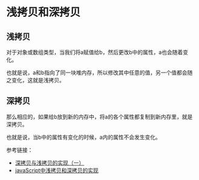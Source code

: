 # 浅拷贝和深拷贝

## 浅拷贝

对于对象或数组类型，当我们将a赋值给b，然后更改b中的属性，a也会随着变化。

也就是说，a和b指向了同一块堆内存，所以修改其中任意的值，另一个值都会随之变化，这就是浅拷贝。

## 深拷贝

那么相应的，如果给b放到新的内存中，将a的各个属性都复制到新内存里，就是深拷贝。

也就是说，当b中的属性有变化的时候，a内的属性不会发生变化。

参考链接：

* [深拷贝与浅拷贝的实现（一）](http://www.alloyteam.com/2017/08/12978/)
* [javaScript中浅拷贝和深拷贝的实现](https://github.com/wengjq/Blog/issues/3)

